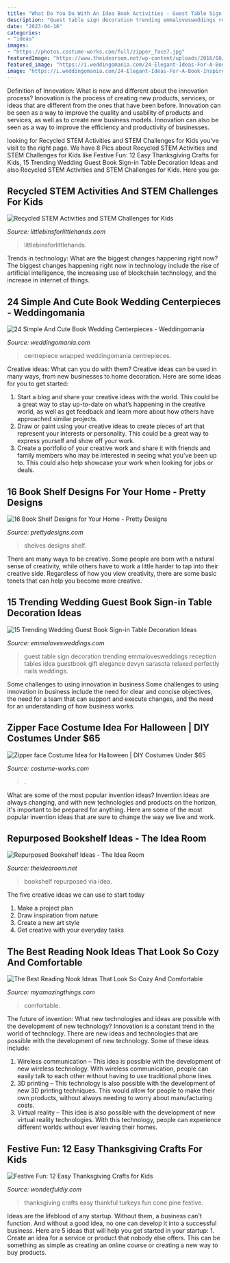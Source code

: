```yaml
---
title: "What Do You Do With An Idea Book Activities - Guest Table Sign Decoration Trending Emmalovesweddings Reception Tables Idea Guestbook Gift Elegance Devyn Sarasota Relaxed Perfectly Nails Weddings"
description: "Guest table sign decoration trending emmalovesweddings reception tables idea guestbook gift elegance devyn sarasota relaxed perfectly nails weddings"
date: "2023-04-16"
categories:
- "ideas"
images:
- "https://photos.costume-works.com/full/zipper_face7.jpg"
featuredImage: "https://www.theidearoom.net/wp-content/uploads/2016/08/e2fc37b5acf1af078500be0e5777ae4e.jpg"
featured_image: "https://i.weddingomania.com/24-Elegant-Ideas-For-A-Book-Inspired-Wedding18.jpg"
image: "https://i.weddingomania.com/24-Elegant-Ideas-For-A-Book-Inspired-Wedding18.jpg"
---
```



Definition of Innovation: What is new and different about the innovation process?
Innovation is the process of creating new products, services, or ideas that are different from the ones that have been before. Innovation can be seen as a way to improve the quality and usability of products and services, as well as to create new business models. Innovation can also be seen as a way to improve the efficiency and productivity of businesses.

	

		
looking for Recycled STEM Activities and STEM Challenges for Kids you've visit to the right page. We have 8 Pics about Recycled STEM Activities and STEM Challenges for Kids like Festive Fun: 12 Easy Thanksgiving Crafts for Kids, 15 Trending Wedding Guest Book Sign-in Table Decoration Ideas and also Recycled STEM Activities and STEM Challenges for Kids. Here you go:
		
    
## Recycled STEM Activities And STEM Challenges For Kids

<img loading=lazy src="https://littlebinsforlittlehands.com/wp-content/uploads/2016/03/Recycled-STEM-Activities.jpg" onerror="this.onerror=null;this.src='https://tse1.mm.bing.net/th?id=OIP.Yuxge3nxyxYg-khJO2ZX5gHaHa&amp;pid=15.1';" alt="Recycled STEM Activities and STEM Challenges for Kids">

_Source: littlebinsforlittlehands.com_

>littlebinsforlittlehands. 

	

Trends in technology: What are the biggest changes happening right now?
The biggest changes happening right now in technology include the rise of artificial intelligence, the increasing use of blockchain technology, and the increase in internet of things.

    
## 24 Simple And Cute Book Wedding Centerpieces - Weddingomania

<img loading=lazy src="https://i.weddingomania.com/24-Elegant-Ideas-For-A-Book-Inspired-Wedding18.jpg" onerror="this.onerror=null;this.src='https://tse2.mm.bing.net/th?id=OIP.1bDyuBEWw2TZEDrwX3JCPQAAAA&amp;pid=15.1';" alt="24 Simple And Cute Book Wedding Centerpieces - Weddingomania">

_Source: weddingomania.com_

>centrepiece wrapped weddingomania centrepieces. 

	

Creative ideas: What can you do with them?
Creative ideas can be used in many ways, from new businesses to home decoration. Here are some ideas for you to get started: 
1. Start a blog and share your creative ideas with the world. This could be a great way to stay up-to-date on what’s happening in the creative world, as well as get feedback and learn more about how others have approached similar projects. 
2. Draw or paint using your creative ideas to create pieces of art that represent your interests or personality. This could be a great way to express yourself and show off your work. 
3. Create a portfolio of your creative work and share it with friends and family members who may be interested in seeing what you’ve been up to. This could also help showcase your work when looking for jobs or deals. 

    
## 16 Book Shelf Designs For Your Home - Pretty Designs

<img loading=lazy src="https://www.prettydesigns.com/wp-content/uploads/2014/10/Cute-Book-Shelves.jpg" onerror="this.onerror=null;this.src='https://tse3.mm.bing.net/th?id=OIP.NfW3fs-KjpCkdNMnJqktBQHaMi&amp;pid=15.1';" alt="16 Book Shelf Designs for Your Home - Pretty Designs">

_Source: prettydesigns.com_

>shelves designs shelf. 

	

There are many ways to be creative. Some people are born with a natural sense of creativity, while others have to work a little harder to tap into their creative side. Regardless of how you view creativity, there are some basic tenets that can help you become more creative.

    
## 15 Trending Wedding Guest Book Sign-in Table Decoration Ideas

<img loading=lazy src="http://emmalovesweddings.com/wp-content/uploads/2018/02/wedding-guest-book-table-ideas.jpg" onerror="this.onerror=null;this.src='https://tse3.mm.bing.net/th?id=OIP.ZO_LE-6hElaSuxNqTTBIyAHaLH&amp;pid=15.1';" alt="15 Trending Wedding Guest Book Sign-in Table Decoration Ideas">

_Source: emmalovesweddings.com_

>guest table sign decoration trending emmalovesweddings reception tables idea guestbook gift elegance devyn sarasota relaxed perfectly nails weddings. 

	

Some challenges to using innovation in business
Some challenges to using innovation in business include the need for clear and concise objectives, the need for a team that can support and execute changes, and the need for an understanding of how business works.

    
## Zipper Face Costume Idea For Halloween | DIY Costumes Under $65

<img loading=lazy src="https://photos.costume-works.com/full/zipper_face7.jpg" onerror="this.onerror=null;this.src='https://tse1.mm.bing.net/th?id=OIP.R6Y5wrfUk6pDfh9j5jAoCQHaJ4&amp;pid=15.1';" alt="Zipper face Costume Idea for Halloween | DIY Costumes Under $65">

_Source: costume-works.com_

>. 

	

What are some of the most popular invention ideas?
Invention ideas are always changing, and with new technologies and products on the horizon, it's important to be prepared for anything. Here are some of the most popular invention ideas that are sure to change the way we live and work.

    
## Repurposed Bookshelf Ideas - The Idea Room

<img loading=lazy src="https://www.theidearoom.net/wp-content/uploads/2016/08/e2fc37b5acf1af078500be0e5777ae4e.jpg" onerror="this.onerror=null;this.src='https://tse1.mm.bing.net/th?id=OIP.4vw3tazxrweFAL4OV3euTgHaJ3&amp;pid=15.1';" alt="Repurposed Bookshelf Ideas - The Idea Room">

_Source: theidearoom.net_

>bookshelf repurposed via idea. 

	

The five creative ideas we can use to start today
1. Make a project plan
2. Draw inspiration from nature
3. Create a new art style
4. Get creative with your everyday tasks 

    
## The Best Reading Nook Ideas That Look So Cozy And Comfortable

<img loading=lazy src="https://myamazingthings.com/wp-content/uploads/2017/08/reading-nook-1.jpg" onerror="this.onerror=null;this.src='https://tse4.mm.bing.net/th?id=OIP.JD1wRUfK2Ii-OrY7kW0nCAHaLJ&amp;pid=15.1';" alt="The Best Reading Nook Ideas That Look So Cozy And Comfortable">

_Source: myamazingthings.com_

>comfortable. 

	

The future of invention: What new technologies and ideas are possible with the development of new technology?
Innovation is a constant trend in the world of technology. There are new ideas and technologies that are possible with the development of new technology. Some of these ideas include: 
1) Wireless communication – This idea is possible with the development of new wireless technology. With wireless communication, people can easily talk to each other without having to use traditional phone lines. 
2) 3D printing – This technology is also possible with the development of new 3D printing techniques. This would allow for people to make their own products, without always needing to worry about manufacturing costs. 
3) Virtual reality – This idea is also possible with the development of new virtual reality technologies. With this technology, people can experience different worlds without ever leaving their homes.

    
## Festive Fun: 12 Easy Thanksgiving Crafts For Kids

<img loading=lazy src="https://cdn.wonderfuldiy.com/wp-content/uploads/2016/09/Thankful-pine-cone-turkeys-Thanksgiving-easy-crafts.jpg" onerror="this.onerror=null;this.src='https://tse2.mm.bing.net/th?id=OIP.lkZQUqAGWXovEEqG8fVH_gHaLE&amp;pid=15.1';" alt="Festive Fun: 12 Easy Thanksgiving Crafts for Kids">

_Source: wonderfuldiy.com_

>thanksgiving crafts easy thankful turkeys fun cone pine festive. 

	

Ideas are the lifeblood of any startup. Without them, a business can't function. And without a good idea, no one can develop it into a successful business. Here are 5 ideas that will help you get started in your startup: 1. Create an idea for a service or product that nobody else offers. This can be something as simple as creating an online course or creating a new way to buy products. 
